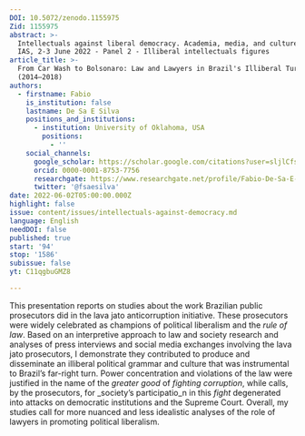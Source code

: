 ```yaml
---
DOI: 10.5072/zenodo.1155975
Zid: 1155975
abstract: >-
  Intellectuals against liberal democracy. Academia, media, and culture, Paris
  IAS, 2-3 June 2022 - Panel 2 - Illiberal intellectuals figures
article_title: >-
  From Car Wash to Bolsonaro: Law and Lawyers in Brazil's Illiberal Turn
  (2014–2018)
authors:
  - firstname: Fabio
    is_institution: false
    lastname: De Sa E Silva
    positions_and_institutions:
      - institution: University of Oklahoma, USA
        positions:
          - ''
    social_channels:
      google_scholar: https://scholar.google.com/citations?user=sljlCfsAAAAJ&hl=en
      orcid: 0000-0001-8753-7756
      researchgate: https://www.researchgate.net/profile/Fabio-De-Sa-E-Silva
      twitter: '@fsaesilva'
date: 2022-06-02T05:00:00.000Z
highlight: false
issue: content/issues/intellectuals-against-democracy.md
language: English
needDOI: false
published: true
start: '94'
stop: '1586'
subissue: false
yt: C11qgbuGMZ8

---
```


This presentation reports on studies about the work Brazilian public prosecutors did in the lava jato anticorruption initiative. These prosecutors were widely celebrated as champions of political liberalism and the _rule of law_. Based on an interpretive approach to law and society research and analyses of press interviews and social media exchanges involving the lava jato prosecutors, I demonstrate they contributed to produce and disseminate an illiberal political grammar and culture that was instrumental to Brazil’s far-right turn. Power concentration and violations of the law were justified in the name of the _greater good_ of _fighting corruption_, while calls, by the prosecutors, for _society’s participatio_n in this _fight_ degenerated into attacks on democratic institutions and the Supreme Court. Overall, my studies call for more nuanced and less idealistic analyses of the role of lawyers in promoting political liberalism.

<Youtube yt="C11qgbuGMZ8" caption="From Car Wash to Bolsonaro: Law and Lawyers in Brazil's Illiberal Turn (2014–2018)" start="94" stop="1586"></Youtube>